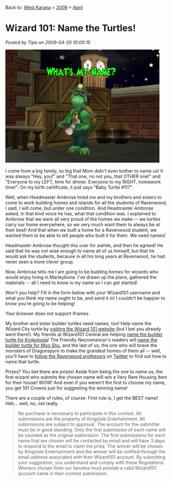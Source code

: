 Back to: [West Karana](/posts/westkarana.md) > [2009](/posts/2009/westkarana.md) > [April](./westkarana.md)
# Wizard 101: Name the Turtles!

*Posted by Tipa on 2009-04-20 10:00:15*

[![Name the Marleybone Turtle!](../../../uploads/2009/04/builderturtle.jpg "Name the Marleybone Turtle!")](../../../index.php/2009/04/20/wizard-101-name-the-marleybone-turtle/builderturtle/)

I come from a big family, so big that Mom didn't even bother to name us! It was always "Hey, you!" and "That one, no not you, that OTHER one!" and "Everyone to my LEFT, time for dinner. Everyone to my RIGHT, homework time!". On my birth certificate, it just says "Baby Turtle #117".

Well, when Headmaster Ambrose hired me and my brothers and sisters to come to work building homes and islands for all the students of Ravenwood, I said, I will come, but under one condition. And Headmaster Ambrose asked, in that kind voice he has, what that condition was. I explained to Ambrose that we were all very proud of the homes we make -- we turtles carry our home everywhere, so we very much want them to always be at their best! And that when we built a home for a Ravenwood student, we wanted them to be able to tell people who built it for them. We need names!

Headmaster Ambrose thought this over for awhile, and then he agreed! He said that he was not wise enough to name all of us himself, but that he would ask the students, because in all his long years at Ravenwood, he had never seen a more clever group.

Now, Ambrose tells me I am going to be building homes for wizards who would enjoy living in Marleybone. I've drawn up the plans, gathered the materials -- all I need to know is my name so I can get started!

Won't you help? Fill in the form below with your Wizard101 username and what you think my name ought to be, and send it in! I couldn't be happier to know you're going to be helping!



Your browser does not support iframes.





My brother and sister builder turtles need names, too! Help name the Wizard City turtle by [visiting the Wizard 101 website](https://www.wizard101.com/site/home2/wizard101/page_8ad6a4041fea461f01207c374f82158a) (but I bet you already went there!). My friends at Wizard101 Central are helping [name the builder turtle for Krokotopia](https://www.wizard101.com/site/home2/wizard101/page_8ad6a4041fea461f01207c374f82158a)! The Friendly Necromancer's readers will [name the builder turtle for Moo Shu](http://thefriendlynecromancer.blogspot.com/), and the last of us, the one who will brave the monsters of Dragonspyre to make the grandest homes of them all -- well, you'll have to [follow the Ravenwood professors](http://twitter.com/Wizard101) on [Twitter](http://twitter.com) to find out how to name that turtle.

Prizes? You bet there are prizes! Aside from being the one to name us, the first wizard who submits the chosen name will win a Very Rare Housing Item for their house! WOW! And even if you weren't the first to choose my name, you get 101 Crowns just for suggesting the winning name!

There are a couple of rules, of course. First rule is, I get the BEST name! Heh... well, no, not really.

> No purchase is necessary to participate in this contest.
All submissions are the property of KingsIsle Entertainment.
All submissions are subject to approval.
The account for the submitter must be in good standing.
Only the first submission of each name will be counted as the original submission.
The first submissions for each name that are chosen will be contacted by email and will have 3 days to respond to the email to claim the prize. The winner will be chosen by KingsIsle Entertainment and the winner will be notified through the email address associated with their Wizard101 account. By submitting your suggestion, you understand and comply with these Regulations. Winners chosen from our fansites must provide a valid Wizard101 account name in their contest submission.



